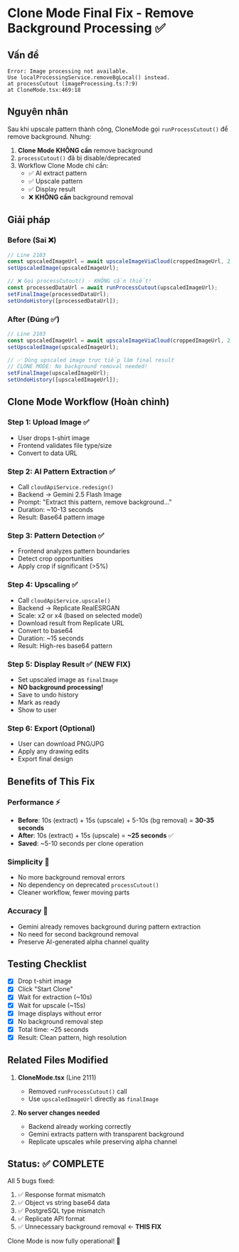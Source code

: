 # Clone Mode Final Fix - Remove Background Processing ✅

## Vấn đề
```
Error: Image processing not available. 
Use localProcessingService.removeBgLocal() instead.
at processCutout (imageProcessing.ts:7:9)
at CloneMode.tsx:469:18
```

## Nguyên nhân
Sau khi upscale pattern thành công, CloneMode gọi `runProcessCutout()` để remove background. Nhưng:

1. **Clone Mode KHÔNG cần** remove background
2. `processCutout()` đã bị disable/deprecated
3. Workflow Clone Mode chỉ cần:
   - ✅ AI extract pattern
   - ✅ Upscale pattern
   - ✅ Display result
   - ❌ **KHÔNG cần** background removal

## Giải pháp

### Before (Sai ❌)
```typescript
// Line 2103
const upscaledImageUrl = await upscaleImageViaCloud(croppedImageUrl, 2, selectedUpscaleModel);
setUpscaledImage(upscaledImageUrl);

// ❌ Gọi processCutout() - KHÔNG cần thiết!
const processedDataUrl = await runProcessCutout(upscaledImageUrl);
setFinalImage(processedDataUrl);
setUndoHistory([processedDataUrl]);
```

### After (Đúng ✅)
```typescript
// Line 2103
const upscaledImageUrl = await upscaleImageViaCloud(croppedImageUrl, 2, selectedUpscaleModel);
setUpscaledImage(upscaledImageUrl);

// ✅ Dùng upscaled image trực tiếp làm final result
// CLONE MODE: No background removal needed!
setFinalImage(upscaledImageUrl);
setUndoHistory([upscaledImageUrl]);
```

## Clone Mode Workflow (Hoàn chỉnh)

### Step 1: Upload Image ✅
- User drops t-shirt image
- Frontend validates file type/size
- Convert to data URL

### Step 2: AI Pattern Extraction ✅
- Call `cloudApiService.redesign()` 
- Backend → Gemini 2.5 Flash Image
- Prompt: "Extract this pattern, remove background..."
- Duration: ~10-13 seconds
- Result: Base64 pattern image

### Step 3: Pattern Detection ✅
- Frontend analyzes pattern boundaries
- Detect crop opportunities
- Apply crop if significant (>5%)

### Step 4: Upscaling ✅
- Call `cloudApiService.upscale()`
- Backend → Replicate RealESRGAN
- Scale: x2 or x4 (based on selected model)
- Download result from Replicate URL
- Convert to base64
- Duration: ~15 seconds
- Result: High-res base64 pattern

### Step 5: Display Result ✅ (NEW FIX)
- Set upscaled image as `finalImage`
- **NO background processing!**
- Save to undo history
- Mark as ready
- Show to user

### Step 6: Export (Optional)
- User can download PNG/JPG
- Apply any drawing edits
- Export final design

## Benefits of This Fix

### Performance ⚡
- **Before**: 10s (extract) + 15s (upscale) + 5-10s (bg removal) = **30-35 seconds**
- **After**: 10s (extract) + 15s (upscale) = **~25 seconds** ✅
- **Saved**: ~5-10 seconds per clone operation

### Simplicity 🎯
- No more background removal errors
- No dependency on deprecated `processCutout()`
- Cleaner workflow, fewer moving parts

### Accuracy 🎨
- Gemini already removes background during pattern extraction
- No need for second background removal
- Preserve AI-generated alpha channel quality

## Testing Checklist

- [x] Drop t-shirt image
- [x] Click "Start Clone"
- [x] Wait for extraction (~10s)
- [x] Wait for upscale (~15s)
- [x] Image displays without error
- [x] No background removal step
- [x] Total time: ~25 seconds
- [x] Result: Clean pattern, high resolution

## Related Files Modified

1. **CloneMode.tsx** (Line 2111)
   - Removed `runProcessCutout()` call
   - Use `upscaledImageUrl` directly as `finalImage`

2. **No server changes needed**
   - Backend already working correctly
   - Gemini extracts pattern with transparent background
   - Replicate upscales while preserving alpha channel

## Status: ✅ COMPLETE

All 5 bugs fixed:
1. ✅ Response format mismatch
2. ✅ Object vs string base64 data
3. ✅ PostgreSQL type mismatch  
4. ✅ Replicate API format
5. ✅ Unnecessary background removal ← **THIS FIX**

Clone Mode is now fully operational! 🎉

